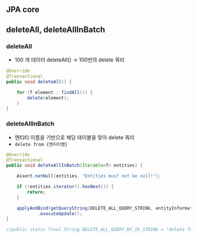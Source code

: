 ## JPA core

## deleteAll, deleteAllInBatch

### deleteAll
- 100 개 데이터 deleteAll() -> 100번의 delete 쿼리
```java
@Override
@Transactional
public void deleteAll() {

	for (T element : findAll()) {
		delete(element);
	}
}
```

### deleteAllInBatch
- 엔티티 이름을 기반으로 해당 테이블을 찾아 delete 쿼리
- `delete from {엔티티명}`
```java
@Override
@Transactional
public void deleteAllInBatch(Iterable<T> entities) {

	Assert.notNull(entities, "Entities must not be null!");

	if (!entities.iterator().hasNext()) {
		return;
	}

	applyAndBind(getQueryString(DELETE_ALL_QUERY_STRING, entityInformation.getEntityName()), entities, em)
			.executeUpdate();
}

//public static final String DELETE_ALL_QUERY_BY_ID_STRING = "delete from %s x where %s in :ids";
```